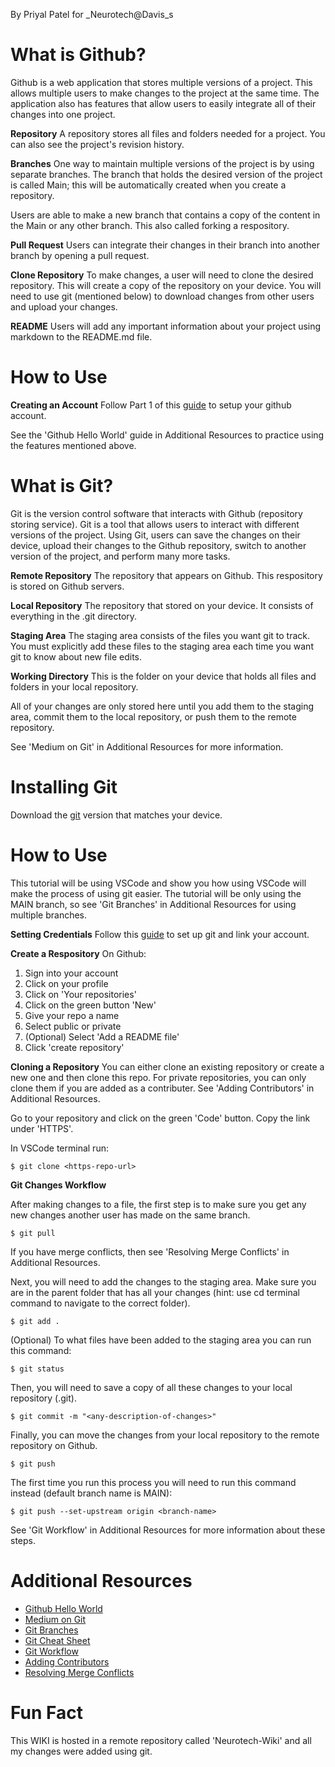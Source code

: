 By Priyal Patel for \_Neurotech@Davis_s

# What is Github?

Github is a web application that stores multiple versions of a project. This allows multiple users to make changes to the project at the same time. The application also has features that allow users to easily integrate all of their changes into one project.

**Repository**
A repository stores all files and folders needed for a project. You can also see the project's revision history.

**Branches**
One way to maintain multiple versions of the project is by using separate branches. The branch that holds the desired version of the project is called Main; this will be automatically created when you create a repository.

Users are able to make a new branch that contains a copy of the content in the Main or any other branch. This also called forking a respository.

**Pull Request**
Users can integrate their changes in their branch into another branch by opening a pull request.

**Clone Repository**
To make changes, a user will need to clone the desired repository. This will create a copy of the repository on your device. You will need to use git (mentioned below) to download changes from other users and upload your changes.

**README**
Users will add any important information about your project using markdown to the README.md file.

# How to Use

**Creating an Account**
Follow Part 1 of this [guide](https://docs.github.com/en/get-started/onboarding/getting-started-with-your-github-account#part-1-configuring-your-github-account) to setup your github account.

See the 'Github Hello World' guide in Additional Resources to practice using the features mentioned above.

# What is Git?

Git is the version control software that interacts with Github (repository storing service). Git is a tool that allows users to interact with different versions of the project. Using Git, users can save the changes on their device, upload their changes to the Github repository, switch to another version of the project, and perform many more tasks.

**Remote Repository**
The repository that appears on Github. This respository is stored on Github servers.

**Local Repository**
The repository that stored on your device. It consists of everything in the .git directory.

**Staging Area**
The staging area consists of the files you want git to track. You must explicitly add these files to the staging area each time you want git to know about new file edits.

**Working Directory**
This is the folder on your device that holds all files and folders in your local repository.

All of your changes are only stored here until you add them to the staging area, commit them to the local repository, or push them to the remote repository.

See 'Medium on Git' in Additional Resources for more information.

# Installing Git

Download the [git](https://git-scm.com/downloads) version that matches your device.

# How to Use

This tutorial will be using VSCode and show you how using VSCode will make the process of using git easier. The tutorial will be only using the MAIN branch, so see 'Git Branches' in Additional Resources for using multiple branches.

**Setting Credentials**
Follow this [guide](https://docs.github.com/en/get-started/getting-started-with-git/set-up-git#setting-up-git) to set up git and link your account.

**Create a Respository**
On Github:

1. Sign into your account
2. Click on your profile
3. Click on 'Your repositories'
4. Click on the green button 'New'
5. Give your repo a name
6. Select public or private
7. (Optional) Select 'Add a README file'
8. Click 'create repository'

**Cloning a Repository**
You can either clone an existing repository or create a new one and then clone this repo. For private repositories, you can only clone them if you are added as a contributer. See 'Adding Contributors' in Additional Resources.

Go to your repository and click on the green 'Code' button. Copy the link under 'HTTPS'.

In VSCode terminal run:

```
$ git clone <https-repo-url>
```

**Git Changes Workflow**

After making changes to a file, the first step is to make sure you get any new changes another user has made on the same branch.

```
$ git pull
```

If you have merge conflicts, then see 'Resolving Merge Conflicts' in Additional Resources.

Next, you will need to add the changes to the staging area. Make sure you are in the parent folder that has all your changes (hint: use cd terminal command to navigate to the correct folder).

```
$ git add .
```

(Optional) To what files have been added to the staging area you can run this command:

```
$ git status
```

Then, you will need to save a copy of all these changes to your local repository (.git).

```
$ git commit -m "<any-description-of-changes>"
```

Finally, you can move the changes from your local repository to the remote repository on Github.

```
$ git push
```

The first time you run this process you will need to run this command instead (default branch name is MAIN):

```
$ git push --set-upstream origin <branch-name>
```

See 'Git Workflow' in Additional Resources for more information about these steps.

# Additional Resources

- [Github Hello World](https://docs.github.com/en/get-started/start-your-journey/hello-world)
- [Medium on Git](https://medium.com/@lucasmaurer/git-gud-the-working-tree-staging-area-and-local-repo-a1f0f4822018)
- [Git Branches](https://www.educative.io/blog/git-branching-tutorial)
- [Git Cheat Sheet](https://about.gitlab.com/images/press/git-cheat-sheet.pdf)
- [Git Workflow](https://uidaholib.github.io/get-git/3workflow.html)
- [Adding Contributors](https://docs.github.com/en/account-and-profile/setting-up-and-managing-your-personal-account-on-github/managing-access-to-your-personal-repositories/inviting-collaborators-to-a-personal-repository)
- [Resolving Merge Conflicts](https://docs.github.com/en/pull-requests/collaborating-with-pull-requests/addressing-merge-conflicts/resolving-a-merge-conflict-using-the-command-line)

# Fun Fact

This WIKI is hosted in a remote repository called 'Neurotech-Wiki' and all my changes were added using git.
